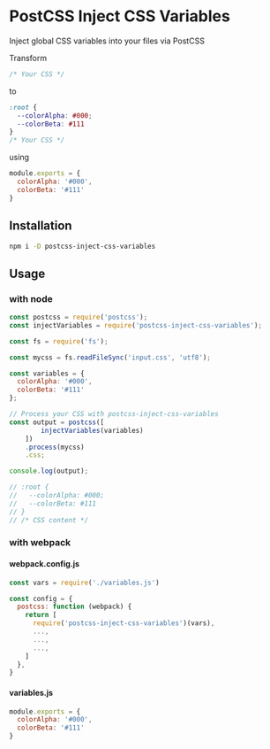 # PostCSS Inject CSS Variables

Inject global CSS variables into your files via PostCSS

Transform

``` css
/* Your CSS */
```

to

``` css
:root {
  --colorAlpha: #000;
  --colorBeta: #111
}
/* Your CSS */
```

using

``` js
module.exports = {
  colorAlpha: '#000',
  colorBeta: '#111'
}
```

## Installation

``` bash
npm i -D postcss-inject-css-variables
```

## Usage

### with node

``` js
const postcss = require('postcss');
const injectVariables = require('postcss-inject-css-variables');

const fs = require('fs');

const mycss = fs.readFileSync('input.css', 'utf8');

const variables = {
  colorAlpha: '#000',
  colorBeta: '#111'
};

// Process your CSS with postcss-inject-css-variables
const output = postcss([
        injectVariables(variables)
    ])
    .process(mycss)
    .css;

console.log(output);

// :root {
//   --colorAlpha: #000;
//   --colorBeta: #111
// }
// /* CSS content */
```

### with webpack


#### webpack.config.js

``` js
const vars = require('./variables.js')

const config = {
  postcss: function (webpack) {
    return [
      require('postcss-inject-css-variables')(vars),
      ...,
      ...,
      ...,
    ]
  },
}
```

#### variables.js

``` js
module.exports = {
  colorAlpha: '#000',
  colorBeta: '#111'
}

```

